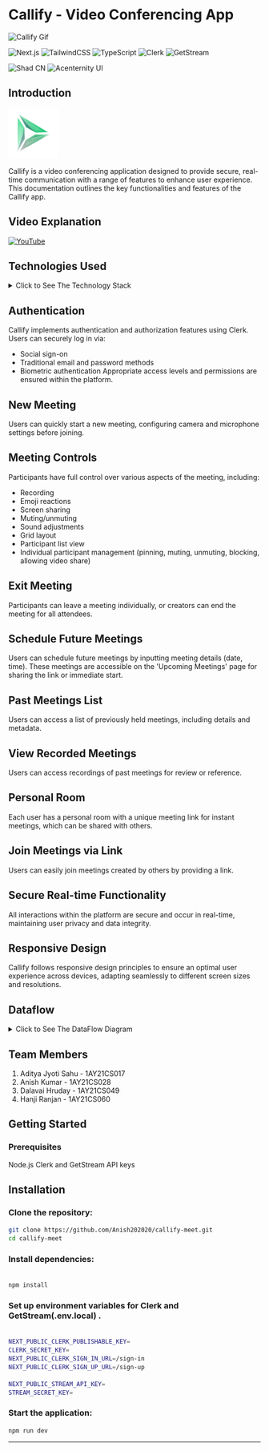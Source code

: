# Callify - Video Conferencing App

![Callify Gif](https://github.com/Anish202020/Web-Development-Data/blob/main/GIFs/Business.gif)
<p align="center">
  
![Next.js](https://img.shields.io/badge/Next.js-000000?style=for-the-badge&logo=nextdotjs&logoColor=white)
![TailwindCSS](https://img.shields.io/badge/TailwindCSS-38B2AC?style=for-the-badge&logo=tailwind-css&logoColor=white)
![TypeScript](https://img.shields.io/badge/TypeScript-007ACC?style=for-the-badge&logo=typescript&logoColor=white)
![Clerk](https://img.shields.io/badge/Clerk-3D2EFC?style=for-the-badge&logo=clerk&logoColor=white)
![GetStream](https://img.shields.io/badge/GetStream-087EE1?style=for-the-badge&logo=getstream&logoColor=white&logoWidth=20)


![Shad CN](https://img.shields.io/badge/ShadCN-000000?style=for-the-badge&logo=shadcn&logoColor=white)
![Acenternity UI](https://img.shields.io/badge/Acenternity_UI-000000?style=for-the-badge&logo=ui-accent&logoColor=white)


</p>

## Introduction
<img src="https://github.com/Anish202020/Web-Development-Data/blob/main/Logos/Website%20Logos/1.png" width="100" alt="accessibility text">

Callify is a video conferencing application designed to provide secure, real-time communication with a range of features to enhance user experience. This documentation outlines the key functionalities and features of the Callify app.

## Video Explanation
[![YouTube](https://img.shields.io/badge/YouTube-FF0000?style=for-the-badge&logo=youtube&logoColor=white&labelColor=black&label=Explanation)](https://www.youtube.com/watch?v=-muNwJdUUJ4)

## Technologies Used

<details>
  <summary>Click to See The Technology Stack</summary>
  
  1. Next Js
  2. Tailwind Css 
  3. Clerk
  4. Get Stream
  5. Shad Cn
  6. Aceternity UI

<p align="center">
  <img src="https://github.com/Anish202020/Web-Development-Data/blob/main/Logos/Services%20Logos/3.png" height="50" alt="accessibility text">
  <img src="https://github.com/Anish202020/Web-Development-Data/blob/main/Logos/Services%20Logos/7.png" height="50" alt="accessibility text">
  <img src="https://github.com/Anish202020/Web-Development-Data/blob/main/Logos/Services%20Logos/16.png" height="50" alt="accessibility text">
  <img src="https://github.com/Anish202020/Web-Development-Data/blob/main/Logos/Services%20Logos/12.png" height="50" alt="accessibility text">
  <img src="https://github.com/Anish202020/Web-Development-Data/blob/main/Logos/Services%20Logos/14.png" height="50" alt="accessibility text">
  <img src="https://github.com/Anish202020/Web-Development-Data/blob/main/Logos/Services%20Logos/15.png" height="50" alt="accessibility text">

  

  <p align="center">Technology Stack</p>
  
 

 </p>


</details>

## Authentication
Callify implements authentication and authorization features using Clerk. Users can securely log in via:

- Social sign-on
- Traditional email and password methods
- Biometric authentication
Appropriate access levels and permissions are ensured within the platform.

## New Meeting
Users can quickly start a new meeting, configuring camera and microphone settings before joining.

## Meeting Controls
Participants have full control over various aspects of the meeting, including:

- Recording
- Emoji reactions
- Screen sharing
- Muting/unmuting
- Sound adjustments
- Grid layout
- Participant list view
- Individual participant management (pinning, muting, unmuting, blocking, allowing video share)
## Exit Meeting
Participants can leave a meeting individually, or creators can end the meeting for all attendees.

## Schedule Future Meetings
Users can schedule future meetings by inputting meeting details (date, time). These meetings are accessible on the 'Upcoming Meetings' page for sharing the link or immediate start.

## Past Meetings List
Users can access a list of previously held meetings, including details and metadata.

## View Recorded Meetings
Users can access recordings of past meetings for review or reference.

## Personal Room
Each user has a personal room with a unique meeting link for instant meetings, which can be shared with others.

## Join Meetings via Link
Users can easily join meetings created by others by providing a link.

## Secure Real-time Functionality
All interactions within the platform are secure and occur in real-time, maintaining user privacy and data integrity.

## Responsive Design
Callify follows responsive design principles to ensure an optimal user experience across devices, adapting seamlessly to different screen sizes and resolutions.

## Dataflow

<details>
  <summary>Click to See The DataFlow Diagram</summary>
  
  
  <img src="https://github.com/Anish202020/callify-meet/blob/main/public/data/diagram-export-10-2-2024-11_58_31-AM.png" alt="accessibility text">

  The Dataflow Diagram of Complete Interaction of the Callify - Video Conferencing App is Above.
</details>

## Team Members
1. Aditya Jyoti Sahu - 1AY21CS017
2. Anish Kumar - 1AY21CS028
3. Dalavai Hruday - 1AY21CS049
4. Hanji Ranjan - 1AY21CS060

## Getting Started
### Prerequisites
Node.js
Clerk and GetStream API keys

## Installation
### Clone the repository:
```bash
git clone https://github.com/Anish202020/callify-meet.git
cd callify-meet
```

### Install dependencies:
```bash

npm install
```
### Set up environment variables for Clerk and GetStream(.env.local) .
```bash

NEXT_PUBLIC_CLERK_PUBLISHABLE_KEY=
CLERK_SECRET_KEY=
NEXT_PUBLIC_CLERK_SIGN_IN_URL=/sign-in
NEXT_PUBLIC_CLERK_SIGN_UP_URL=/sign-up

NEXT_PUBLIC_STREAM_API_KEY=
STREAM_SECRET_KEY=
```

### Start the application:
```bash
npm run dev
```
---
